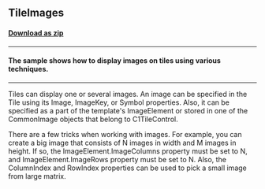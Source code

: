 ## TileImages
#### [Download as zip](https://grapecity.github.io/DownGit/#/home?url=https://github.com/GrapeCity/ComponentOne-WinForms-Samples/tree/master/NetFramework\Tile\VB\TileImages)
____
#### The sample shows how to display images on tiles using various techniques.
____
Tiles can display one or several images. An image can be specified in the Tile using its Image, ImageKey, or Symbol properties. Also, it can be specified as a part of the template's ImageElement or stored in one of the CommonImage objects that belong to C1TileControl. 

There are a few tricks when working with images. For example, you can create a big image that consists of N images in width and M images in height. If so, the ImageElement.ImageColumns property must be set to N, and ImageElement.ImageRows property must be set to N. Also, the ColumnIndex and RowIndex properties can be used to pick a small image from large matrix. 
